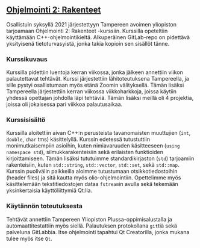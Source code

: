 ## [Ohjelmointi 2: Rakenteet](https://www.tuni.fi/fi/tule-opiskelemaan/fitech-ohjelmointi-2-rakenteet)

Osallistuin syksyllä 2021 järjestettyyn Tampereen avoimen yliopiston tarjoamaan Ohjelmointi 2: Rakenteet -kurssiin. Kurssilla opeteltiin käyttämään C++-ohjelmointikieltä. Alkuperäinen GitLab-repo on pidettävä yksityisenä tietoturvasyistä, jonka takia kopioin sen sisällöt tänne.

### Kurssikuvaus

Kurssilla pidettiin luentoja kerran viikossa, jonka jälkeen annettiin viikon palautettavat tehtävät. Kurssi järjestettiin lähitoteutuksena Tampereella, ja sille pystyi osallistumaan myös etänä Zoomin välityksellä. Tämän lisäksi Tampereella järjestettiin kerran viikossa viikkoharkkoja, joissa käytiin yhdessä opettajan johdolla läpi tehtäviä. Tämän lisäksi meillä oli 4 projektia, joissa oli jokaisessa pari viikkoa palautusaikaa.

### Kurssisisältö

Kurssilla aloitettiin aivan C++:n perusteista tavanomaisten muuttujien (`int`, `double`, `char` tms) käsittelyllä. Kurssin edetessä tutustuttiin monimutkaisempiin asioihin, kuten nimiavaruuden käsitteeseen (`using namespace std`), silmukkarakenteisiin sekä erilaisten funktioiden kirjoittamiseen. Tämän lisäksi tututuimme standardikirjaston (`std`) tarjoamiin rakenteisiin, kuten `std::string`, `std::vector`, `std::set`, sekä `std::map`. Kurssin puolivälin paikkeilla aloimme tutustumaan otsikkotiedostoihin (header files) ja sitä kautta myös olio-ohjelmointiin. Opettelimme myös käsittelemään tekstitiedostojen dataa `fstream`in avulla sekä tekemään yksinkertaisia käyttöliittymiä Qt:lla. 

### Käytännön toteutuksesta

Tehtävät annettiin Tampereen Yliopiston Plussa-oppimisalustalla ja automaattitestattiin myös siellä. Palautuksen protokollana `git`tiä sekä palveluna GitLabbia. Itse ohjelmointi tapahtui Qt Creatorilla, jonka mukana tulee myös itse `Qt`. 
